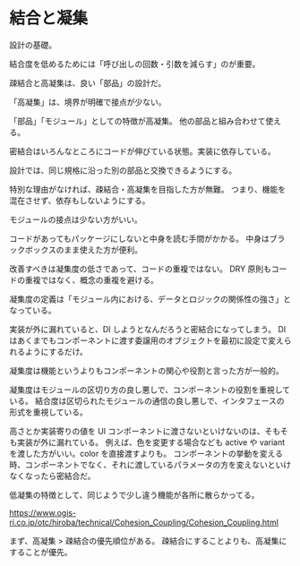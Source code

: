 # 結合と凝集

設計の基礎。

結合度を低めるためには「呼び出しの回数・引数を減らす」のが重要。

疎結合と高凝集は、良い「部品」の設計だ。

「高凝集」は、境界が明確で接点が少ない。

「部品」「モジュール」としての特徴が高凝集。
他の部品と組み合わせて使える。

密結合はいろんなところにコードが伸びている状態。実装に依存している。

設計では、同じ規格に沿った別の部品と交換できるようにする。

特別な理由がなければ、疎結合・高凝集を目指した方が無難。
つまり、機能を混在させず、依存もしないようにする。

モジュールの接点は少ない方がいい。

コードがあってもパッケージにしないと中身を読む手間がかかる。
中身はブラックボックスのまま使えた方が便利。

改善すべきは凝集度の低さであって、コードの重複ではない。
DRY 原則もコードの重複ではなく、概念の重複を避ける。

凝集度の定義は「モジュール内における、データとロジックの関係性の強さ」となっている。

実装が外に漏れていると、DI しようとなんだろうと密結合になってしまう。
DI はあくまでもコンポーネントに渡す委譲用のオブジェクトを最初に設定で変えられるようにするだけ。

凝集度は機能というよりもコンポーネントの関心や役割と言った方が一般的。

凝集度はモジュールの区切り方の良し悪しで、コンポーネントの役割を重視している。
結合度は区切られたモジュールの通信の良し悪しで、インタフェースの形式を重視している。

高さとか実装寄りの値を UI コンポーネントに渡さないといけないのは、そもそも実装が外に漏れている。
例えば、色を変更する場合なども active や variant を渡した方がいい。color を直接渡すよりも。
コンポーネントの挙動を変える時、コンポーネントでなく、それに渡しているパラメータの方を変えないといけなくなったら密結合だ。

低凝集の特徴として、同じようで少し違う機能が各所に散らかってる。

https://www.ogis-ri.co.jp/otc/hiroba/technical/Cohesion_Coupling/Cohesion_Coupling.html

まず、高凝集 > 疎結合の優先順位がある。
疎結合にすることよりも、高凝集にすることが優先。
